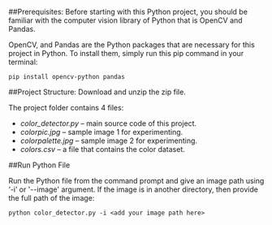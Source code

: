 ##Prerequisites:
Before starting with this Python project, 
you should be familiar with the computer vision library of Python
that is OpenCV and Pandas.

OpenCV, and Pandas are the Python packages that are necessary for this project in Python.
To install them, simply run this pip command in your terminal:

`pip install opencv-python pandas`

##Project Structure:
Download and unzip the zip file.

The project folder contains 4 files:

- *color_detector.py* – main source code of this project.
- *colorpic.jpg* – sample image 1 for experimenting.
- *colorpalette.jpg* – sample image 2 for experimenting.
- *colors.csv* – a file that contains the color dataset.

##Run Python File

Run the Python file from the command prompt and give an image path using ‘-i’ or '--image' argument. If the image is in another directory, then provide the full path of the image:

`python color_detector.py -i <add your image path here>`